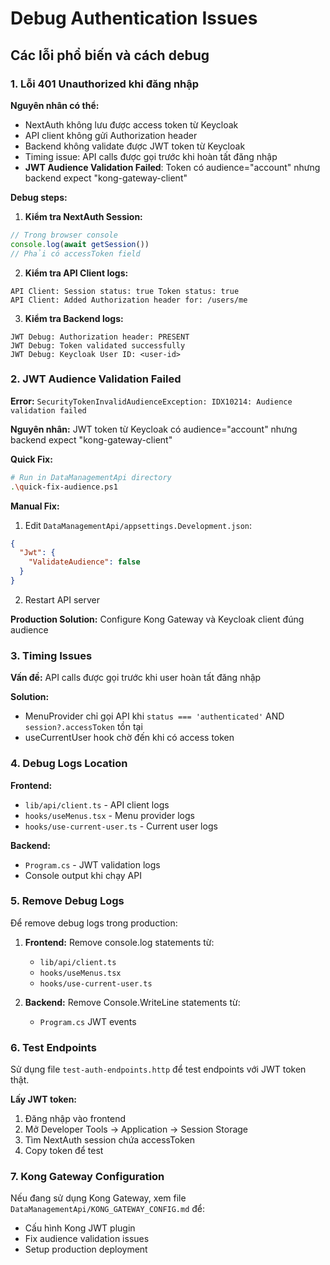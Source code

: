 # Debug Authentication Issues

## Các lỗi phổ biến và cách debug

### 1. Lỗi 401 Unauthorized khi đăng nhập

**Nguyên nhân có thể:**
- NextAuth không lưu được access token từ Keycloak
- API client không gửi Authorization header
- Backend không validate được JWT token từ Keycloak
- Timing issue: API calls được gọi trước khi hoàn tất đăng nhập
- **JWT Audience Validation Failed**: Token có audience="account" nhưng backend expect "kong-gateway-client"

**Debug steps:**

1. **Kiểm tra NextAuth Session:**
```javascript
// Trong browser console
console.log(await getSession())
// Phải có accessToken field
```

2. **Kiểm tra API Client logs:**
```
API Client: Session status: true Token status: true
API Client: Added Authorization header for: /users/me
```

3. **Kiểm tra Backend logs:**
```
JWT Debug: Authorization header: PRESENT
JWT Debug: Token validated successfully  
JWT Debug: Keycloak User ID: <user-id>
```

### 2. JWT Audience Validation Failed

**Error:** `SecurityTokenInvalidAudienceException: IDX10214: Audience validation failed`

**Nguyên nhân:** JWT token từ Keycloak có audience="account" nhưng backend expect "kong-gateway-client"

**Quick Fix:**
```bash
# Run in DataManagementApi directory
.\quick-fix-audience.ps1
```

**Manual Fix:**
1. Edit `DataManagementApi/appsettings.Development.json`:
```json
{
  "Jwt": {
    "ValidateAudience": false
  }
}
```

2. Restart API server

**Production Solution:** Configure Kong Gateway và Keycloak client đúng audience

### 3. Timing Issues

**Vấn đề:** API calls được gọi trước khi user hoàn tất đăng nhập

**Solution:** 
- MenuProvider chỉ gọi API khi `status === 'authenticated'` AND `session?.accessToken` tồn tại
- useCurrentUser hook chờ đến khi có access token

### 4. Debug Logs Location

**Frontend:**
- `lib/api/client.ts` - API client logs
- `hooks/useMenus.tsx` - Menu provider logs  
- `hooks/use-current-user.ts` - Current user logs

**Backend:**
- `Program.cs` - JWT validation logs
- Console output khi chạy API

### 5. Remove Debug Logs

Để remove debug logs trong production:

1. **Frontend:** Remove console.log statements từ:
   - `lib/api/client.ts`
   - `hooks/useMenus.tsx` 
   - `hooks/use-current-user.ts`

2. **Backend:** Remove Console.WriteLine statements từ:
   - `Program.cs` JWT events

### 6. Test Endpoints

Sử dụng file `test-auth-endpoints.http` để test endpoints với JWT token thật.

**Lấy JWT token:**
1. Đăng nhập vào frontend
2. Mở Developer Tools -> Application -> Session Storage  
3. Tìm NextAuth session chứa accessToken
4. Copy token để test

### 7. Kong Gateway Configuration

Nếu đang sử dụng Kong Gateway, xem file `DataManagementApi/KONG_GATEWAY_CONFIG.md` để:
- Cấu hình Kong JWT plugin
- Fix audience validation issues
- Setup production deployment 
